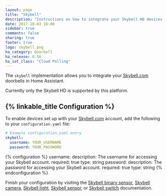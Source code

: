 ```yaml
---
layout: page
title: "Skybell"
description: "Instructions on how to integrate your Skybell HD devices within Home Assistant."
date: 2017-10-03 16:00
sidebar: true
comments: false
sharing: true
footer: true
logo: skybell.png
ha_category: Doorbell
ha_release: 0.56
ha_iot_class: "Cloud Polling"
---
```


The `skybell` implementation allows you to integrate your [Skybell.com](http://www.skybell.com/) doorbells in Home Assistant.

Currently only the Skybell HD is supported by this platform.

## {% linkable_title Configuration %}

To enable devices set up with your [Skybell.com](http://www.skybell.com/) account, add the following to your `configuration.yaml` file:

```yaml
# Example configuration.yaml entry
skybell:
  username: YOUR_USERNAME
  password: YOUR_PASSWORD
```

{% configuration %}
username:
  description: The username for accessing your Skybell account.
  required: true
  type: string
password:
  description: The password for accessing your Skybell account.
  required: true
  type: string
{% endconfiguration %}

Finish your configuration by visiting the [Skybell binary sensor](/components/binary_sensor.skybell/), [Skybell camera](/components/camera.skybell/), [Skybell light](/components/light.skybell/), [Skybell sensor](/components/sensor.skybell/), or [Skybell switch](/components/switch.skybell/) documentation.
